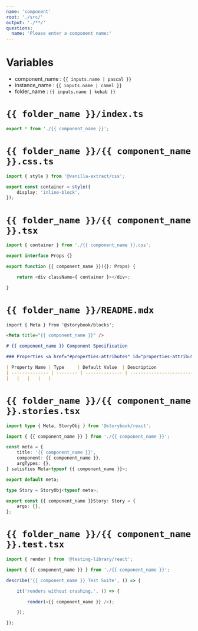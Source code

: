 ```yaml
---
name: 'component'
root: './src/'
output: './**/'
questions:
  name: 'Please enter a component name:'
---
```


# Variables

- component_name : `{{ inputs.name | pascal }}`
- instance_name : `{{ inputs.name | camel }}`
- folder_name : `{{ inputs.name | kebab }}`

# `{{ folder_name }}/index.ts`

```typescript
export * from './{{ component_name }}';

```

# `{{ folder_name }}/{{ component_name }}.css.ts`

```typescript
import { style } from '@vanilla-extract/css';

export const container = style({
	display: 'inline-block',
});

```

# `{{ folder_name }}/{{ component_name }}.tsx`

```typescript
import { container } from './{{ component_name }}.css';

export interface Props {}

export function {{ component_name }}({}: Props) {

	return <div className={ container }></div>;

}

```

# `{{ folder_name }}/README.mdx`

```markdown
import { Meta } from '@storybook/blocks';

<Meta title="{{ component_name }}" />

# {{ component_name }} Component Specification

### Properties <a href="#properties-attributes" id="properties-attributes"></a>

| Property Name | Type     | Default Value  | Description                      |
| -------------- | -------- | -------------- | -------------------------------- |
|	|	|	|	|
```

# `{{ folder_name }}/{{ component_name }}.stories.tsx`

```typescript
import type { Meta, StoryObj } from '@storybook/react';

import { {{ component_name }} } from './{{ component_name }}';

const meta = {
	title: '{{ component_name }}',
	component: {{ component_name }},
	argTypes: {},
} satisfies Meta<typeof {{ component_name }}>;

export default meta;

type Story = StoryObj<typeof meta>;

export const {{ component_name }}Story: Story = {
	args: {},
};

```

# `{{ folder_name }}/{{ component_name }}.test.tsx`

```typescript
import { render } from '@testing-library/react';

import { {{ component_name }} } from './{{ component_name }}';

describe('{{ component_name }} Test Suite', () => {

	it('renders without crashing.', () => {

		render(<{{ component_name }} />);

	});

});

```